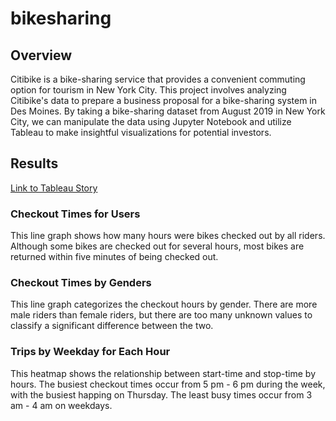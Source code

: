 # bikesharing

## Overview
Citibike is a bike-sharing service that provides a convenient commuting option for tourism in New York City. This project involves analyzing Citibike's data to prepare a business proposal for a bike-sharing system in Des Moines. By taking a bike-sharing dataset from August 2019 in New York City, we can manipulate the data using Jupyter Notebook and utilize Tableau to make insightful visualizations for potential investors. 

## Results
[Link to Tableau Story](https://public.tableau.com/shared/P3DWY4YXW?:display_count=n&:origin=viz_share_link)

### Checkout Times for Users

This line graph shows how many hours were bikes checked out by all riders. Although some bikes are checked out for several hours, most bikes are returned within five minutes of being checked out.


### Checkout Times by Genders

This line graph categorizes the checkout hours by gender. There are more male riders than female riders, but there are too many unknown values to classify a significant difference between the two.

### Trips by Weekday for Each Hour

This heatmap shows the relationship between start-time and stop-time by hours. The busiest checkout times occur from 5 pm - 6 pm during the week, with the busiest happing on Thursday. The least busy times occur from 3 am - 4 am on weekdays. 

